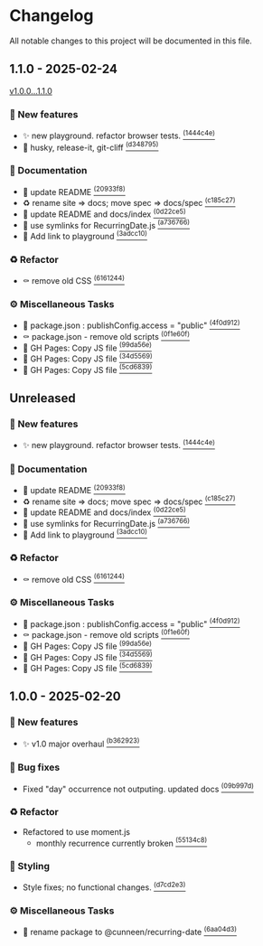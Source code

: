 # Changelog

All notable changes to this project will be documented in this file.

## 1.1.0 - 2025-02-24

[v1.0.0...1.1.0](../../compare/v1.0.0...1.1.0)

### :rocket: New features

- :sparkles: new playground. refactor browser tests. [<sup>(1444c4e)</sup>][1444c4e]
- :hammer: husky, release-it, git-cliff [<sup>(d348795)</sup>][d348795]

### :memo: Documentation

- :memo: update README [<sup>(20933f8)</sup>][20933f8]
- :recycle: rename site => docs; move spec => docs/spec [<sup>(c185c27)</sup>][c185c27]
- :memo: update README and docs/index [<sup>(0d22ce5)</sup>][0d22ce5]
- :memo: use symlinks for RecurringDate.js [<sup>(a736766)</sup>][a736766]
- :memo: Add link to playground [<sup>(3adcc10)</sup>][3adcc10]

### :recycle: Refactor

- :coffin: remove old CSS [<sup>(6161244)</sup>][6161244]

### :gear: Miscellaneous Tasks

- :bookmark: package.json : publishConfig.access = "public" [<sup>(4f0d912)</sup>][4f0d912]
- :coffin: package.json - remove old scripts [<sup>(0f1e60f)</sup>][0f1e60f]
- :green_heart: GH Pages: Copy JS file [<sup>(99da56e)</sup>][99da56e]
- :green_heart: GH Pages: Copy JS file [<sup>(34d5569)</sup>][34d5569]
- :green_heart: GH Pages: Copy JS file [<sup>(5cd6839)</sup>][5cd6839]

<!-- LINKS -->
[4f0d912]:../../commit/4f0d912fd5b9b9edb66715cf8da280724750c7fc
[1444c4e]:../../commit/1444c4e429f2d6c0d3ce889265b1f27cf032c483
[20933f8]:../../commit/20933f84dd1939fa854fbd29b439101cdddb02ce
[c185c27]:../../commit/c185c2704369d1f1a34b0f2546db959c051750e2
[6161244]:../../commit/61612449c05e981adc43152eed82116ee7255d6e
[0d22ce5]:../../commit/0d22ce5ca09675dedff6da01793a8296d9eb6ba4
[0f1e60f]:../../commit/0f1e60fb8b44d2bd74efed1163f505f3f49b95e1
[a736766]:../../commit/a7367663429bfef18f0e09596788d56abe619a4a
[b9eed8b]:../../commit/b9eed8b0d2a9d42f0bf88dea15c83950615ba43d
[b0e767c]:../../commit/b0e767cdc892a2905f6502799feb7d80cb651198
[99da56e]:../../commit/99da56e70f9a28908125caf860600764836f4e8f
[34d5569]:../../commit/34d5569536fa5a33d6d109f333a712dbae4bae63
[5cd6839]:../../commit/5cd683963b76be53375c6ba5590680080ce53538
[3adcc10]:../../commit/3adcc10c7d0978571325ed9eee8c5f7e8172c6b4
[d348795]:../../commit/d3487957dd319e2b210fccd7e4f30939a19a983b

## Unreleased


### :rocket: New features

- :sparkles: new playground. refactor browser tests. [<sup>(1444c4e)</sup>][1444c4e]

### :memo: Documentation

- :memo: update README [<sup>(20933f8)</sup>][20933f8]
- :recycle: rename site => docs; move spec => docs/spec [<sup>(c185c27)</sup>][c185c27]
- :memo: update README and docs/index [<sup>(0d22ce5)</sup>][0d22ce5]
- :memo: use symlinks for RecurringDate.js [<sup>(a736766)</sup>][a736766]
- :memo: Add link to playground [<sup>(3adcc10)</sup>][3adcc10]

### :recycle: Refactor

- :coffin: remove old CSS [<sup>(6161244)</sup>][6161244]

### :gear: Miscellaneous Tasks

- :bookmark: package.json : publishConfig.access = "public" [<sup>(4f0d912)</sup>][4f0d912]
- :coffin: package.json - remove old scripts [<sup>(0f1e60f)</sup>][0f1e60f]
- :green_heart: GH Pages: Copy JS file [<sup>(99da56e)</sup>][99da56e]
- :green_heart: GH Pages: Copy JS file [<sup>(34d5569)</sup>][34d5569]
- :green_heart: GH Pages: Copy JS file [<sup>(5cd6839)</sup>][5cd6839]

<!-- LINKS -->
[4f0d912]:../../commit/4f0d912fd5b9b9edb66715cf8da280724750c7fc
[1444c4e]:../../commit/1444c4e429f2d6c0d3ce889265b1f27cf032c483
[20933f8]:../../commit/20933f84dd1939fa854fbd29b439101cdddb02ce
[c185c27]:../../commit/c185c2704369d1f1a34b0f2546db959c051750e2
[6161244]:../../commit/61612449c05e981adc43152eed82116ee7255d6e
[0d22ce5]:../../commit/0d22ce5ca09675dedff6da01793a8296d9eb6ba4
[0f1e60f]:../../commit/0f1e60fb8b44d2bd74efed1163f505f3f49b95e1
[a736766]:../../commit/a7367663429bfef18f0e09596788d56abe619a4a
[b9eed8b]:../../commit/b9eed8b0d2a9d42f0bf88dea15c83950615ba43d
[b0e767c]:../../commit/b0e767cdc892a2905f6502799feb7d80cb651198
[99da56e]:../../commit/99da56e70f9a28908125caf860600764836f4e8f
[34d5569]:../../commit/34d5569536fa5a33d6d109f333a712dbae4bae63
[5cd6839]:../../commit/5cd683963b76be53375c6ba5590680080ce53538
[3adcc10]:../../commit/3adcc10c7d0978571325ed9eee8c5f7e8172c6b4

## 1.0.0 - 2025-02-20


### :rocket: New features

- :sparkles: v1.0 major overhaul [<sup>(b362923)</sup>][b362923]

### :bug: Bug fixes

- Fixed "day" occurrence not outputing. updated docs [<sup>(09b997d)</sup>][09b997d]

### :recycle: Refactor

- Refactored to use moment.js
  - monthly recurrence currently broken [<sup>(55134c8)</sup>][55134c8]

### :lipstick: Styling

- Style fixes; no functional changes. [<sup>(d7cd2e3)</sup>][d7cd2e3]

### :gear: Miscellaneous Tasks

- :truck: rename package to @cunneen/recurring-date [<sup>(6aa04d3)</sup>][6aa04d3]

<!-- LINKS -->
[99afd9f]:../../commit/99afd9f44955b215ec7e8372b265f0d078770a47
[4c662bb]:../../commit/4c662bb305077df59604e1398ef83eb0978c8a44
[954c636]:../../commit/954c63685a3e138d1e9827c47e49eae270d641a4
[5336909]:../../commit/53369095796eced2bc713c2bef41959e3f42457f
[1b0be14]:../../commit/1b0be1431314c5bcbd7677a39b58063609cfb187
[f6055de]:../../commit/f6055dea1198b98ea3e33cb4a0cb528708286407
[341ccbd]:../../commit/341ccbd465de9ec2d888ad27a4ba81c3bd82cfdf
[1a52fdb]:../../commit/1a52fdbaf44275d18721d47e36ee5782b5d45ece
[09b997d]:../../commit/09b997d6031de47c5c96c26cfd5987d59e83919c
[25ca7e7]:../../commit/25ca7e7e36d63d9934bba3933250fa3d37b0e3ea
[72face1]:../../commit/72face117fafd65f27f0f6bec8a4726b09abcd77
[498714b]:../../commit/498714ba5619f2ffc6db37df53069e3aaf8726aa
[3b13f45]:../../commit/3b13f45fcd6fff30bbd964f1138966b02c2510b9
[55134c8]:../../commit/55134c8152b8711e2aa9cdb91377b7f65bedd73f
[9a649ff]:../../commit/9a649ffb27935c50484e47beddc03853b2616177
[53956d6]:../../commit/53956d6720bcf3e8fd99226e2cad62427dfc758e
[71af229]:../../commit/71af2290721dd3f253df37da804f0b73d7f8727d
[6585e18]:../../commit/6585e180fcd08e88e2c272fdbcf20fb49f9a0545
[10052df]:../../commit/10052dfe8db947b8e032e26b5e0d063ba9abcb40
[229866d]:../../commit/229866da09071c51c8d20c60f108080fdc80da19
[16e9cf1]:../../commit/16e9cf1ea6b9d85949b17dc53cb1fb982e4539d2
[e83e029]:../../commit/e83e0296440841d5285e17cbd85d6dafd9f65651
[b759640]:../../commit/b759640c7f1e222de8216f8e08cba1a6d7ef466d
[d7cd2e3]:../../commit/d7cd2e35407560a78783d7b58c8844646274197e
[0ef7443]:../../commit/0ef7443e29461384d4428e4e8688db39766e3f66
[b362923]:../../commit/b362923f3f44033c16845f47b26fdc158ea5c34e
[6aa04d3]:../../commit/6aa04d37eef0270b8b4eef52104b7dfce70ca8a3

<!-- generated by git-cliff -->
